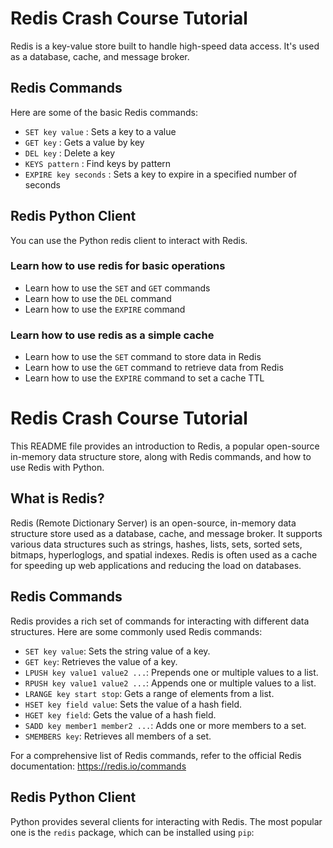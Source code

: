 # Redis Crash Course Tutorial

Redis is a key-value store built to handle high-speed data access. It's used as a database, cache, and message broker.

## Redis Commands

Here are some of the basic Redis commands:

- `SET key value` : Sets a key to a value
- `GET key` : Gets a value by key
- `DEL key` : Delete a key
- `KEYS pattern` : Find keys by pattern
- `EXPIRE key seconds` : Sets a key to expire in a specified number of seconds

## Redis Python Client

You can use the Python redis client to interact with Redis.

### Learn how to use redis for basic operations

- Learn how to use the `SET` and `GET` commands
- Learn how to use the `DEL` command
- Learn how to use the `EXPIRE` command

### Learn how to use redis as a simple cache

- Learn how to use the `SET` command to store data in Redis
- Learn how to use the `GET` command to retrieve data from Redis
- Learn how to use the `EXPIRE` command to set a cache TTL

# Redis Crash Course Tutorial

This README file provides an introduction to Redis, a popular open-source in-memory data structure store, along with Redis commands, and how to use Redis with Python.

## What is Redis?

Redis (Remote Dictionary Server) is an open-source, in-memory data structure store used as a database, cache, and message broker. It supports various data structures such as strings, hashes, lists, sets, sorted sets, bitmaps, hyperloglogs, and spatial indexes. Redis is often used as a cache for speeding up web applications and reducing the load on databases.

## Redis Commands

Redis provides a rich set of commands for interacting with different data structures. Here are some commonly used Redis commands:

- `SET key value`: Sets the string value of a key.
- `GET key`: Retrieves the value of a key.
- `LPUSH key value1 value2 ...`: Prepends one or multiple values to a list.
- `RPUSH key value1 value2 ...`: Appends one or multiple values to a list.
- `LRANGE key start stop`: Gets a range of elements from a list.
- `HSET key field value`: Sets the value of a hash field.
- `HGET key field`: Gets the value of a hash field.
- `SADD key member1 member2 ...`: Adds one or more members to a set.
- `SMEMBERS key`: Retrieves all members of a set.

For a comprehensive list of Redis commands, refer to the official Redis documentation: https://redis.io/commands

## Redis Python Client

Python provides several clients for interacting with Redis. The most popular one is the `redis` package, which can be installed using `pip`:
